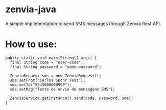 # zenvia-java
A simple implementation to send SMS messages through Zenvia Rest API.  

# How to use:

```
public static void main(String[] args) {
  final String code = "user-code";
  final String password = "some-password";

  ZenviaRequest sms = new ZenviaRequest();
  sms.setFrom("Carlos Spohr Test");
  sms.setTo("5545000009999");
  sms.setMsg("Teste de envio de mensagens SMS");

  ZenviaService.getInstance().send(code, password, sms);
}
``` 
